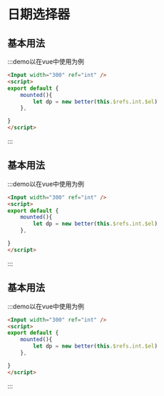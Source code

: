 # 日期选择器

## 基本用法
:::demo以在vue中使用为例
```html
<Input width="300" ref="int" />
<script>
export default {
    mounted(){
        let dp = new better(this.$refs.int.$el)
    },

}
</script>

```
:::

## 基本用法
:::demo以在vue中使用为例
```html
<Input width="300" ref="int" />
<script>
export default {
    mounted(){
        let dp = new better(this.$refs.int.$el)
    },

}
</script>

```
:::


## 基本用法
:::demo以在vue中使用为例
```html
<Input width="300" ref="int" />
<script>
export default {
    mounted(){
        let dp = new better(this.$refs.int.$el)
    },

}
</script>

```
:::
